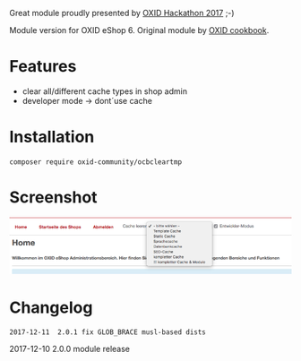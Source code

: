 Great module proudly presented by [OXID Hackathon 2017](https://openspacer.org/12-oxid-community/185-oxid-hackathon-nuernberg-2017/) ;-)

Module version for OXID eShop 6. Original module by [OXID cookbook](https://github.com/OXIDCookbook/ocb_cleartmp).

# Features

* clear all/different cache types in shop admin
* developer mode -> dont´use cache

# Installation

```
composer require oxid-community/ocbcleartmp
```

# Screenshot

![OXID ocbcleartmp](screenshot.png)


# Changelog

	2017-12-11  2.0.1 fix GLOB_BRACE musl-based dists
  2017-12-10	2.0.0 module release
